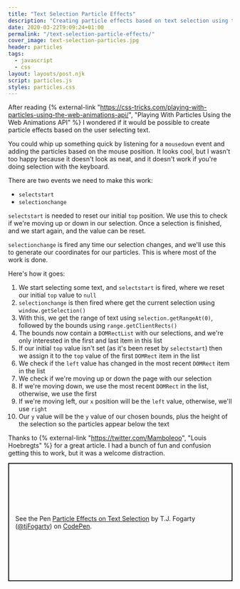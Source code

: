```yaml
---
title: "Text Selection Particle Effects"
description: "Creating particle effects based on text selection using the Web Animations API."
date: 2020-03-22T9:09:24+01:00
permalink: "/text-selection-particle-effects/"
cover_image: text-selection-particles.jpg
header: particles
tags:
  - javascript
  - css
layout: layouts/post.njk
script: particles.js
styles: particles.css
---
```


After reading {% external-link "https://css-tricks.com/playing-with-particles-using-the-web-animations-api/", "Playing With Particles Using the Web Animations API" %} I wondered if it would be possible to create particle effects based on the user selecting text.

You could whip up something quick by listening for a `mousedown` event and adding the particles based on the mouse position. It looks cool, but I wasn't too happy because it doesn't look as neat, and it doesn't work if you're doing selection with the keyboard.

There are two events we need to make this work:

- `selectstart`
- `selectionchange`

`selectstart` is needed to reset our initial `top` position. We use this to check if we're moving up or down in our selection. Once a selection is finished, and we start again, and the value can be reset.

`selectionchange` is fired any time our selection changes, and we'll use this to generate our coordinates for our particles. This is where most of the work is done.

Here's how it goes:

1. We start selecting some text, and `selectstart` is fired, where we reset our initial `top` value to `null`
2. `selectionchange` is then fired where get the current selection using `window.getSelection()`
3. With this, we get the range of text using `selection.getRangeAt(0)`, followed by the bounds using `range.getClientRects()`
4. The bounds now contain a `DOMRectList` with our selections, and we're only interested in the first and last item in this list
5. If our initial `top` value isn't set (as it's been reset by `selectstart`) then we assign it to the `top` value of the first `DOMRect` item in the list
6. We check if the `left` value has changed in the most recent `DOMRect` item in the list
7. We check if we're moving up or down the page with our selection
8. If we're moving down, we use the most recent `DOMRect` in the list, otherwise, we use the first
9. If we're moving left, our `x` position will be the `left` value, otherwise, we'll use `right`
10. Our `y` value will be the `y` value of our chosen bounds, plus the height of the selection so the particles appear below the text

Thanks to {% external-link "https://twitter.com/Mamboleoo", "Louis Hoebregts" %} for a great article. I had a bunch of fun and confusion getting this to work, but it was a welcome distraction.

<p class="codepen" data-height="565" data-theme-id="light" data-default-tab="result" data-user="tjFogarty" data-slug-hash="mdJKNZM" style="height: 265px; box-sizing: border-box; display: flex; align-items: center; justify-content: center; border: 2px solid; margin: 1em 0; padding: 1em;" data-pen-title="Particle Effects on Text Selection">
  <span>See the Pen <a href="https://codepen.io/tjFogarty/pen/mdJKNZM">
  Particle Effects on Text Selection</a> by T.J. Fogarty (<a href="https://codepen.io/tjFogarty">@tjFogarty</a>)
  on <a href="https://codepen.io">CodePen</a>.</span>
</p>
<script async src="https://static.codepen.io/assets/embed/ei.js"></script>
